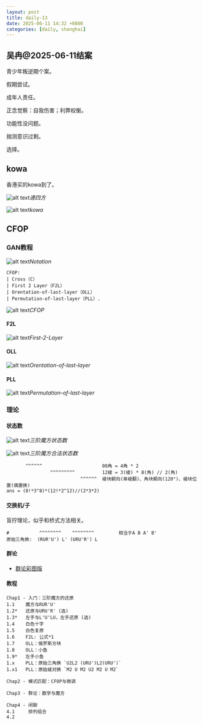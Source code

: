 ```yaml
---
layout: post
title: daily-13
date: 2025-06-11 14:32 +0800
categories: [daily, shanghai]
---
```


## 吴冉@2025-06-11结案

青少年叛逆期个案。

假期尝试。

成年人责任。

正念觉察：自我伤害；利弊权衡。

功能性没问题。

揣测意识过剩。

选择。

## kowa

香港买的kowa到了。

![alt text](/assets/2025-06/15e45adedd344fef9f02554083bb573.jpg)_递四方_

![alt text](/assets/2025-06/aaa040b7eb0ee52316c3bb6207a0b41.jpg)_kowa_

## CFOP

### GAN教程

![alt text](/assets/2025-06/cdcff30c38d18189aefad43d29089f5.png)_Notation_

```
CFOP:
| Cross（C）
| First 2 Layer（F2L）
| Orentation-of-last-layer（OLL）
| Permutation-of-last-layer（PLL）.
```

![alt text](/assets/2025-06/227847b12f9b182a8d589ca38fed2b0.png)_CFOP_

#### F2L

![alt text](/assets/2025-06/44ac63c2fb66d12d0f873707699b555.png)_First-2-Layer_

#### OLL

![alt text](/assets/2025-06/7c07dea7e3304ff7dfc5aa5aa3a906d.png)_Orentation-of-last-layer_

#### PLL

![alt text](/assets/2025-06/7313c0b26973115f5cf4a5868c30328.png)_Permutation-of-last-layer_

### 理论

#### 状态数

![alt text](/assets/2025-06/image-3.png)_三阶魔方状态数_

![alt text](/assets/2025-06/image-4.png)_三阶魔方合法状态数_

```
       ^^^^^^                      08角 = 4角 * 2
                ^^^^^^^^^          12棱 = 3(棱) * 8(角) // 2(角)
                           ^^^^^^  棱块朝向(单棱翻)、角块朝向(120°)、棱块位置(偶置换)
ans = (8!*3^8)*(12!*2^12)//(2*3*2)
```

#### 交换机/子

盲拧理论，似乎和桥式方法相关。

```
#           ^^^^^^^^    ^^^^^^^^         相当于A B A' B'
原始三角换:  (RUR'U') L' (URU'R') L
```

#### 群论

- [群论彩图版](https://github.com/nsgih/nsgih.github.io/blob/main/assets/books/Visual%20group%20theory.pdf)

#### 教程

```
Chap1 - 入门：三阶魔方的还原
1.1    魔方与RUR'U'
1.2*   还原与URU'R' (选)
1.3*   左手与L'U'LU，左手还原 (选)
1.4    白色十字
1.5    白色复原
1.6    F2L: 公式*1
1.7    OLL：俄罗斯方块
1.8    OLL：小鱼
1.9*   左手小鱼
1.x    PLL：原始三角换 `U2L2 (URU')L2(URU')`
1.x1   PLL：原始棱对换 `M2 U M2 U2 M2 U M2`

Chap2 - 模式匹配：CFOP与微调

Chap3 - 群论：数学与魔方

Chap4 - 闲聊
4.1     排列组合
4.2     
```